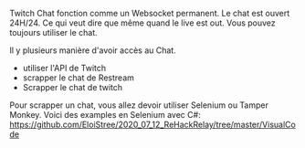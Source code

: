 Twitch Chat fonction comme un Websocket permanent.
Le chat est ouvert 24H/24.
Ce qui veut dire que même quand le live est out.
Vous pouvez toujours utiliser le chat.

Il y plusieurs manière d'avoir accès au Chat. 
- utiliser l'API de Twitch
- scrapper le chat de Restream
- Scrapper le chat de twitch

Pour scrapper un chat, vous allez devoir utiliser Selenium ou Tamper Monkey.
Voici des examples en Selenium avec C#:
https://github.com/EloiStree/2020_07_12_ReHackRelay/tree/master/VisualCode
